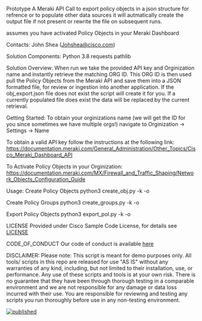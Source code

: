 Prototype
A Meraki API Call to export policy objects in a json structure for refrence or to populate other data sources
it will autmatically create the output file if not present or rewrite the file on subsequent runs.

assumes you have activated Policy Objects in your Meraki Dashboard

Contacts:
John Shea (Johshea@cisco.com)

Solution Components:
Python 3.8
requests
pathlib

Solution Overview:
When run we take the provided API key and Orginization name and instantly retrieve the matching ORG ID. This ORG ID is then used pull the Policy Objects from the Meraki API and save them into a JSON formatted file, for review or ingestion into another application. If the obj_export.json file does not exist the script will create it for you. If a currently populated file does exist the data will be replaced by the current retrieval.


Getting Started:
To obtain your orginizations name (we will get the ID for you since sometimes we have multiple orgs!) 
navigate to Orginization -> Settings -> Name

To obtain a valid API key follow the instructions at the following link:
https://documentation.meraki.com/General_Administration/Other_Topics/Cisco_Meraki_Dashboard_API

To Activate Policy Objects in your Orginization:
https://documentation.meraki.com/MX/Firewall_and_Traffic_Shaping/Network_Objects_Configuration_Guide

Usage:
Create Policy Objects
  python3 create_obj.py -k <apikey> -o <orgname>
  
Create Policy Groups
  python3 create_groups.py -k <apikey> -o <orgname>
  
Export Policy Objects
  python3 export_pol.py -k <apikey> -o <orgname>

LICENSE
Provided under Cisco Sample Code License, for details see [LICENSE](LICENSE.md)

CODE_OF_CONDUCT
Our code of conduct is available [here](CODE_OF_CONDUCT.md)

DISCLAIMER:
Please note: This script is meant for demo purposes only. All tools/ scripts in this repo are released for use "AS IS" without any warranties of any kind, including, but not limited to their installation, use, or performance. Any use of these scripts and tools is at your own risk. There is no guarantee that they have been through thorough testing in a comparable environment and we are not responsible for any damage or data loss incurred with their use.
You are responsible for reviewing and testing any scripts you run thoroughly before use in any non-testing environment.


  [![published](https://static.production.devnetcloud.com/codeexchange/assets/images/devnet-published.svg)](https://developer.cisco.com/codeexchange/github/repo/johshea/export_Mpolicy_objects)
  
